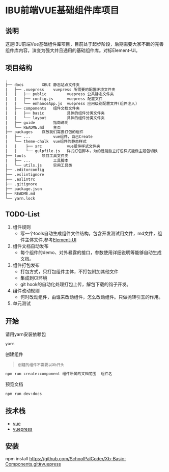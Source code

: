 # IBU前端VUE基础组件库项目 #

## 说明 ##

这是IBU前端Vue基础组件库项目，目前处于起步阶段，后期需要大家不断的完善组件库内容，演变为强大并且通用的基础组件库。对标Element-UI。

## 项目结构 ##

```txt
.
├── docs        XBUI 静态站点文件夹
|   ├── .vuepress    vuepress 所需要的配置环境文件夹
|   |   ├── public         vuepress 公共静态文件夹
|   |   ├── config.js      vuepress 配置文件
|   |   └── enhanceApp.js  vuepress 应用级别配置文件(组件注入)
|   ├── components   组件文档文件夹
|   |   ├── basic          具体的组件分类文件夹
|   |   └── layout         具体的组件分类文件夹
|   ├── guide        指南说明
|   └── README.md    主页
├── packages    存放我们需要打包的组件
|   ├── ...          vue组件，自己Create
|   └── theme-chalk  vue组件的静态样式
|   |    ├── src           vue组件样式文件夹
|   |    └── gulpfile.js   样式打包脚本，为的是能独立打包样式能做主题包切换
├── tools       项目工具文件夹
|   ├── ...          工具脚本
|   └── utils.js     实用工具类
├── .editorconfig
├── .eslintignore
├── .eslintrc
├── .gitignore
├── package.json
├── README.md
└── yarn.lock
```

## TODO-List ##

1. 组件规则
   - 写一个tools自动生成组件文件结构。包含开发测试用文件，md文件，组件主体文件,参考[Element-UI](https://github.com/ElemeFE/element)
1. 组件文档自动发布
   - 每个组件的demo、对外暴露的接口，参数使用详细说明等能够自动生成文档。
1. 组件打包发布
   - 打包方式，只打包组件主体，不打包附加其他文件
   - 集成到CI环境
   - git hook的自动化处理打包上传，解包下载的钩子开发。
1. 组件改动规则
   - 何时改动组件，由谁来改动组件，怎么改动组件。只做抛转引玉的作用。
1. 单元测试

## 开始 ##

请用yarn安装依赖包

```bash
yarn
```

创建组件

>`创建的组件不需要以Xb开头`

```bash
npm run create:component 组件所属的文档范围  组件名
```

预览文档

```bash
npm run dev:docs
```

## 技术栈 ##

- [vue](https://github.com/vuejs/vue)
- [vuepress](https://github.com/vuejs/vuepress)

## 安装 ##
npm install https://github.com/SchoolPalCoder/Xb-Basic-Components.git#vuepress
